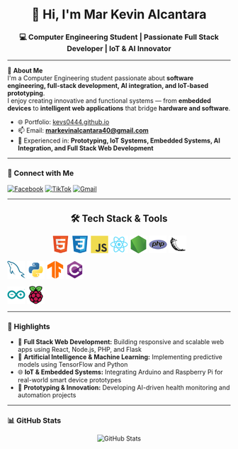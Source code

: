 <h1 align="center">👋 Hi, I'm Mar Kevin Alcantara</h1>
<h3 align="center">💻 Computer Engineering Student | Passionate Full Stack Developer | IoT & AI Innovator</h3>

---

🎯 **About Me**  
I'm a Computer Engineering student passionate about **software engineering, full-stack development, AI integration, and IoT-based prototyping**.  
I enjoy creating innovative and functional systems — from **embedded devices** to **intelligent web applications** that bridge **hardware and software**.

- 🌐 Portfolio: [kevs0444.github.io](https://kevs0444.github.io)
- 📫 Email: **markevinalcantara40@gmail.com**
- 🔧 Experienced in: **Prototyping, IoT Systems, Embedded Systems, AI Integration, and Full Stack Web Development**

---

### 🤝 Connect with Me
<p align="left">
  <a href="https://www.facebook.com/KevinAlcantara04" target="_blank"><img src="https://img.shields.io/badge/Facebook-%231877F2.svg?&style=for-the-badge&logo=facebook&logoColor=white" alt="Facebook" /></a>
  <a href="https://www.tiktok.com/@kevscode.tech" target="_blank"><img src="https://img.shields.io/badge/TikTok-%23000000.svg?&style=for-the-badge&logo=tiktok&logoColor=white" alt="TikTok" /></a>
  <a href="mailto:markevinalcantara40@gmail.com"><img src="https://img.shields.io/badge/Gmail-D14836?style=for-the-badge&logo=gmail&logoColor=white" alt="Gmail" /></a>
</p>

---

<h2 align="center">🛠️ Tech Stack & Tools</h2>
<p align="center">
  <!-- Web Development -->
  <a href="https://www.w3schools.com/html/"><img src="https://raw.githubusercontent.com/devicons/devicon/master/icons/html5/html5-original.svg" alt="HTML" width="40" height="40"/></a>
  <a href="https://www.w3schools.com/css/"><img src="https://raw.githubusercontent.com/devicons/devicon/master/icons/css3/css3-original.svg" alt="CSS" width="40" height="40"/></a>
  <a href="https://developer.mozilla.org/en-US/docs/Web/JavaScript"><img src="https://raw.githubusercontent.com/devicons/devicon/master/icons/javascript/javascript-original.svg" alt="JavaScript" width="40" height="40"/></a>
  <a href="https://reactjs.org/"><img src="https://raw.githubusercontent.com/devicons/devicon/master/icons/react/react-original.svg" alt="React" width="40" height="40"/></a>
  <a href="https://nodejs.org/"><img src="https://raw.githubusercontent.com/devicons/devicon/master/icons/nodejs/nodejs-original.svg" alt="Node.js" width="40" height="40"/></a>
  <a href="https://www.php.net"><img src="https://raw.githubusercontent.com/devicons/devicon/master/icons/php/php-original.svg" alt="PHP" width="40" height="40"/></a>
  <a href="https://flask.palletsprojects.com/"><img src="https://raw.githubusercontent.com/devicons/devicon/master/icons/flask/flask-original.svg" alt="Flask" width="40" height="40"/></a>

  <!-- Databases & Programming -->
  <a href="https://www.mysql.com/"><img src="https://raw.githubusercontent.com/devicons/devicon/master/icons/mysql/mysql-original.svg" alt="MySQL" width="40" height="40"/></a>
  <a href="https://www.python.org"><img src="https://raw.githubusercontent.com/devicons/devicon/master/icons/python/python-original.svg" alt="Python" width="40" height="40"/></a>
  <a href="https://www.tensorflow.org/"><img src="https://raw.githubusercontent.com/devicons/devicon/master/icons/tensorflow/tensorflow-original.svg" alt="TensorFlow" width="40" height="40"/></a>
  <a href="https://www.w3schools.com/cs/"><img src="https://raw.githubusercontent.com/devicons/devicon/master/icons/csharp/csharp-original.svg" alt="C#" width="40" height="40"/></a>

  <!-- Hardware & IoT -->
  <a href="https://www.arduino.cc/"><img src="https://raw.githubusercontent.com/devicons/devicon/master/icons/arduino/arduino-original.svg" alt="Arduino" width="40" height="40"/></a>
  <a href="https://www.raspberrypi.org/"><img src="https://raw.githubusercontent.com/devicons/devicon/master/icons/raspberrypi/raspberrypi-original.svg" alt="Raspberry Pi" width="40" height="40"/></a>
</p>

---

### 🌟 Highlights
- 🚀 **Full Stack Web Development:** Building responsive and scalable web apps using React, Node.js, PHP, and Flask  
- 🧠 **Artificial Intelligence & Machine Learning:** Implementing predictive models using TensorFlow and Python  
- 🌐 **IoT & Embedded Systems:** Integrating Arduino and Raspberry Pi for real-world smart device prototypes  
- 🧩 **Prototyping & Innovation:** Developing AI-driven health monitoring and automation projects  

---

### 📊 GitHub Stats
<p align="center">
  <img src="https://github-readme-stats.vercel.app/api?username=kevs0444&show_icons=true&theme=tokyonight" alt="GitHub Stats" />
  <br>
</p>
